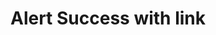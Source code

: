 ---
title: Alert Success with link
category: Application
paid: true
isActive: true
ltr: {"vue":{"vueTail":[],"vueCss":[]},"preview":"function App() {\n    return (\n        <div className=\"max-w-5xl mx-auto mt-12 px-4 md:px-8\">\n            <div className=\"flex justify-between p-4 rounded-md bg-green-50 border border-green-300\">\n                <div className=\"flex items-start gap-3 w-full\">\n                    <div>\n                        <svg xmlns=\"http://www.w3.org/2000/svg\" className=\"h-6 w-6 text-green-500\" fill=\"none\" viewBox=\"0 0 24 24\" stroke=\"currentColor\" strokeWidth={2}>\n                            <path strokeLinecap=\"round\" strokeLinejoin=\"round\" d=\"M9 12l2 2 4-4m6 2a9 9 0 11-18 0 9 9 0 0118 0z\" />\n                        </svg>\n                    </div>\n                    <div className=\"flex-1 self-center\">\n                        <span className=\"text-green-600 font-medium\">\n                            Successfully updated\n                        </span>\n                        <div className=\"text-green-600\">\n                            <p className=\"mt-2 sm:text-sm\">\n                                Lorem ipsum dolor sit amet, consectetur adipiscing elit, sed do eiusmod tempor incididunt ut labore et dolore magna aliqua.\n                            </p>\n                            <div className=\"mt-2\">\n                                <a\n                                    href=\"javascript:void(0)\"\n                                    className=\"inline-flex items-center font-medium hover:underline sm:text-sm\">\n                                    Details\n                                    <svg xmlns=\"http://www.w3.org/2000/svg\" className=\"h-3.5 w-3.5 ml-1\" viewBox=\"0 0 20 20\" fill=\"currentColor\">\n                                        <path fillRule=\"evenodd\" d=\"M10.293 3.293a1 1 0 011.414 0l6 6a1 1 0 010 1.414l-6 6a1 1 0 01-1.414-1.414L14.586 11H3a1 1 0 110-2h11.586l-4.293-4.293a1 1 0 010-1.414z\" clipRule=\"evenodd\" />\n                                    </svg>\n                                </a>\n                            </div>\n                        </div>\n                    </div>\n                    <button className=\"\">\n                        <svg xmlns=\"http://www.w3.org/2000/svg\" viewBox=\"0 0 20 20\" fill=\"currentColor\" className=\"w-5 h-5 text-green-600\">\n                            <path d=\"M6.28 5.22a.75.75 0 00-1.06 1.06L8.94 10l-3.72 3.72a.75.75 0 101.06 1.06L10 11.06l3.72 3.72a.75.75 0 101.06-1.06L11.06 10l3.72-3.72a.75.75 0 00-1.06-1.06L10 8.94 6.28 5.22z\" />\n                        </svg>\n                    </button>\n                </div>\n            </div>\n        </div>\n    )\n}","react":{"jsxCss":[],"jsxTail":[{"label":"App.jsx","code":"export default () => {\n    return (\n        <div className=\"max-w-5xl mx-auto px-4 md:px-8\">\n            <div className=\"flex justify-between p-4 rounded-md bg-green-50 border border-green-300\">\n                <div className=\"flex items-start gap-3 w-full\">\n                    <div>\n                        <svg xmlns=\"http://www.w3.org/2000/svg\" className=\"h-6 w-6 text-green-500\" fill=\"none\" viewBox=\"0 0 24 24\" stroke=\"currentColor\" strokeWidth={2}>\n                            <path strokeLinecap=\"round\" strokeLinejoin=\"round\" d=\"M9 12l2 2 4-4m6 2a9 9 0 11-18 0 9 9 0 0118 0z\" />\n                        </svg>\n                    </div>\n                    <div className=\"flex-1 self-center\">\n                        <span className=\"text-green-600 font-medium\">\n                            Successfully updated\n                        </span>\n                        <div className=\"text-green-600\">\n                            <p className=\"mt-2 sm:text-sm\">\n                                Lorem ipsum dolor sit amet, consectetur adipiscing elit, sed do eiusmod tempor incididunt ut labore et dolore magna aliqua.\n                            </p>\n                            <div className=\"mt-2\">\n                                <a\n                                    href=\"javascript:void(0)\"\n                                    className=\"inline-flex items-center font-medium hover:underline sm:text-sm\">\n                                    Details\n                                    <svg xmlns=\"http://www.w3.org/2000/svg\" className=\"h-3.5 w-3.5 ml-1\" viewBox=\"0 0 20 20\" fill=\"currentColor\">\n                                        <path fillRule=\"evenodd\" d=\"M10.293 3.293a1 1 0 011.414 0l6 6a1 1 0 010 1.414l-6 6a1 1 0 01-1.414-1.414L14.586 11H3a1 1 0 110-2h11.586l-4.293-4.293a1 1 0 010-1.414z\" clipRule=\"evenodd\" />\n                                    </svg>\n                                </a>\n                            </div>\n                        </div>\n                    </div>\n                    <button className=\"\">\n                        <svg xmlns=\"http://www.w3.org/2000/svg\" viewBox=\"0 0 20 20\" fill=\"currentColor\" className=\"w-5 h-5 text-green-600\">\n                            <path d=\"M6.28 5.22a.75.75 0 00-1.06 1.06L8.94 10l-3.72 3.72a.75.75 0 101.06 1.06L10 11.06l3.72 3.72a.75.75 0 101.06-1.06L11.06 10l3.72-3.72a.75.75 0 00-1.06-1.06L10 8.94 6.28 5.22z\" />\n                        </svg>\n                    </button>\n                </div>\n            </div>\n        </div>\n    )\n}"}]}}
rtl: {"react":{"jsxCss":[],"jsxTail":[{"label":"App.jsx","code":"export default () => {\n    return (\n        <div className=\"max-w-5xl mx-auto px-4 md:px-8\">\n            <div className=\"flex justify-between p-4 rounded-md bg-green-50 border border-green-300\">\n                <div className=\"flex items-start gap-3 w-full\">\n                    <div>\n                        <svg xmlns=\"http://www.w3.org/2000/svg\" className=\"h-6 w-6 text-green-500\" fill=\"none\" viewBox=\"0 0 24 24\" stroke=\"currentColor\" strokeWidth={2}>\n                            <path strokeLinecap=\"round\" strokeLinejoin=\"round\" d=\"M9 12l2 2 4-4m6 2a9 9 0 11-18 0 9 9 0 0118 0z\" />\n                        </svg>\n                    </div>\n                    <div className=\"flex-1 self-center\">\n                        <span className=\"text-green-600 font-medium\">\n                            تم التحديث بنجاح\n                        </span>\n                        <div className=\"text-green-600\">\n                            <p className=\"mt-2 sm:text-sm\">\n                                من المهم الاعتناء بالمريض ، على أن يتابعه الطبيب ، ولكنه وقت الألم والمعاناة الشديدة.\n                            </p>\n                            <div className=\"mt-2\">\n                                <a\n                                    href=\"javascript:void(0)\"\n                                    className=\"inline-flex items-center font-medium hover:underline sm:text-sm\">\n                                    تفاصيل\n                                    <svg xmlns=\"http://www.w3.org/2000/svg\" class=\"h-3.5 w-3.5 mr-1\" viewBox=\"0 0 20 20\" fill=\"currentColor\">\n                                        <path fillRule=\"evenodd\" d=\"M9.707 16.707a1 1 0 01-1.414 0l-6-6a1 1 0 010-1.414l6-6a1 1 0 011.414 1.414L5.414 9H17a1 1 0 110 2H5.414l4.293 4.293a1 1 0 010 1.414z\" clip-rule=\"evenodd\" />\n                                    </svg>\n                                </a>\n                            </div>\n                        </div>\n                    </div>\n                    <button className=\"\">\n                        <svg xmlns=\"http://www.w3.org/2000/svg\" viewBox=\"0 0 20 20\" fill=\"currentColor\" className=\"w-5 h-5 text-green-600\">\n                            <path d=\"M6.28 5.22a.75.75 0 00-1.06 1.06L8.94 10l-3.72 3.72a.75.75 0 101.06 1.06L10 11.06l3.72 3.72a.75.75 0 101.06-1.06L11.06 10l3.72-3.72a.75.75 0 00-1.06-1.06L10 8.94 6.28 5.22z\" />\n                        </svg>\n                    </button>\n                </div>\n            </div>\n        </div>\n    )\n}"}]},"vue":{"vueCss":[],"vueTail":[]},"preview":"function App() {\n    return (\n        <div className=\"max-w-5xl mx-auto mt-12 px-4 md:px-8\">\n            <div className=\"flex justify-between p-4 rounded-md bg-green-50 border border-green-300\">\n                <div className=\"flex items-start gap-3 w-full\">\n                    <div>\n                        <svg xmlns=\"http://www.w3.org/2000/svg\" className=\"h-6 w-6 text-green-500\" fill=\"none\" viewBox=\"0 0 24 24\" stroke=\"currentColor\" strokeWidth={2}>\n                            <path strokeLinecap=\"round\" strokeLinejoin=\"round\" d=\"M9 12l2 2 4-4m6 2a9 9 0 11-18 0 9 9 0 0118 0z\" />\n                        </svg>\n                    </div>\n                    <div className=\"flex-1 self-center\">\n                        <span className=\"text-green-600 font-medium\">\n                            تم التحديث بنجاح\n                        </span>\n                        <div className=\"text-green-600\">\n                            <p className=\"mt-2 sm:text-sm\">\n                                من المهم الاعتناء بالمريض ، على أن يتابعه الطبيب ، ولكنه وقت الألم والمعاناة الشديدة.\n                            </p>\n                            <div className=\"mt-2\">\n                                <a\n                                    href=\"javascript:void(0)\"\n                                    className=\"inline-flex items-center font-medium hover:underline sm:text-sm\">\n                                    تفاصيل\n                                    <svg xmlns=\"http://www.w3.org/2000/svg\" class=\"h-3.5 w-3.5 mr-1\" viewBox=\"0 0 20 20\" fill=\"currentColor\">\n                                        <path fillRule=\"evenodd\" d=\"M9.707 16.707a1 1 0 01-1.414 0l-6-6a1 1 0 010-1.414l6-6a1 1 0 011.414 1.414L5.414 9H17a1 1 0 110 2H5.414l4.293 4.293a1 1 0 010 1.414z\" clip-rule=\"evenodd\" />\n                                    </svg>\n                                </a>\n                            </div>\n                        </div>\n                    </div>\n                    <button className=\"\">\n                        <svg xmlns=\"http://www.w3.org/2000/svg\" viewBox=\"0 0 20 20\" fill=\"currentColor\" className=\"w-5 h-5 text-green-600\">\n                            <path d=\"M6.28 5.22a.75.75 0 00-1.06 1.06L8.94 10l-3.72 3.72a.75.75 0 101.06 1.06L10 11.06l3.72 3.72a.75.75 0 101.06-1.06L11.06 10l3.72-3.72a.75.75 0 00-1.06-1.06L10 8.94 6.28 5.22z\" />\n                        </svg>\n                    </button>\n                </div>\n            </div>\n        </div>\n    )\n}"}
slug: /alerts
id: 6b1a608b-ceb2-40b7-96d6-f055417b0bad
created_at: 1668364432992
---